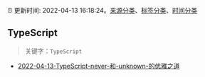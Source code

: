 :alarm_clock: 更新时间: 2022-04-13 16:18:24。[来源分类](../README.md)、[标签分类](../TAGS.md)、[时间分类](../TIMELINE.md)

## TypeScript


> 关键字：`TypeScript`



- [2022-04-13-TypeScript-never-和-unknown-的优雅之道](https://toutiao.io/k/8c6p38r) 